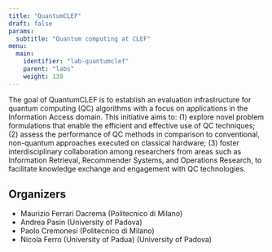 ```yaml
---
title: "QuantumCLEF"
draft: false
params:
  subtitle: "Quantum computing at CLEF"
menu:
  main:
    identifier: "lab-quantumclef"
    parent: "labs"
    weight: 130
---
```




The goal of QuantumCLEF is to establish an evaluation infrastructure for quantum computing (QC) algorithms with a focus on applications in the Information Access domain. This initiative aims to: (1) explore novel problem formulations that enable the efficient and effective use of QC techniques; (2) assess the performance of QC methods in comparison to conventional, non-quantum approaches executed on classical hardware; (3) foster interdisciplinary collaboration among researchers from areas such as Information Retrieval, Recommender Systems, and Operations Research, to facilitate knowledge exchange and engagement with QC technologies.

<!--more-->

## Organizers

- Maurizio Ferrari Dacrema (Politecnico di Milano)
- Andrea Pasin (University of Padova)
- Paolo Cremonesi (Politecnico di Milano)
- Nicola Ferro (University of Padua) (University of Padova)    

